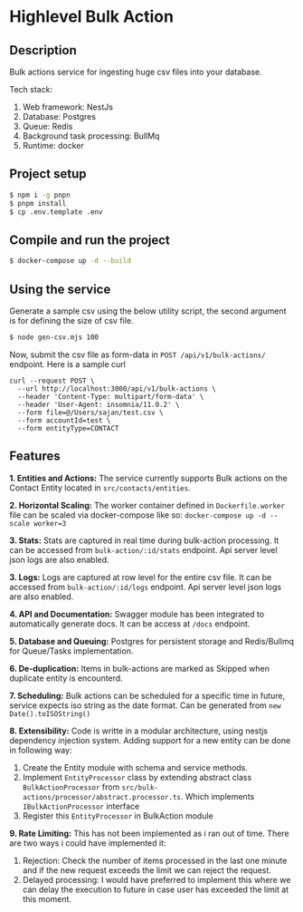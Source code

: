 # Highlevel Bulk Action

## Description

Bulk actions service for ingesting huge csv files into your database.

Tech stack:

1. Web framework: NestJs
2. Database: Postgres
3. Queue: Redis
4. Background task processing: BullMq
5. Runtime: docker

## Project setup

```bash
$ npm i -g pnpn
$ pnpm install
$ cp .env.template .env
```

## Compile and run the project

```bash
$ docker-compose up -d --build
```

## Using the service
Generate a sample csv using the below utility script, the second argument is for defining the size of csv file.
```bash
$ node gen-csv.mjs 100
```

Now, submit the csv file as form-data in `POST /api/v1/bulk-actions/` endpoint. Here is a sample curl

```
curl --request POST \
  --url http://localhost:3000/api/v1/bulk-actions \
  --header 'Content-Type: multipart/form-data' \
  --header 'User-Agent: insomnia/11.0.2' \
  --form file=@/Users/sajan/test.csv \
  --form accountId=test \
  --form entityType=CONTACT
```

## Features

**1. Entities and Actions:** The service currently supports Bulk actions on the Contact Entity located in `src/contacts/entities`.

**2. Horizontal Scaling:** The worker container defined in `Dockerfile.worker` file can be scaled via docker-compose like so: `docker-compose up -d --scale worker=3`

**3. Stats:** Stats are captured in real time during bulk-action processing. It can be accessed from `bulk-action/:id/stats` endpoint. Api server level json logs are also enabled.


**3. Logs:** Logs are captured at row level for the entire csv file. It can be accessed from `bulk-action/:id/logs` endpoint. Api server level json logs are also enabled.

**4. API and Documentation:** Swagger module has been integrated to automatically generate docs. It can be access at `/docs` endpoint.

**5. Database and Queuing:** Postgres for persistent storage and Redis/Bullmq for Queue/Tasks implementation.

**6. De-duplication:** Items in bulk-actions are marked as Skipped when duplicate entity is encounterd.

**7. Scheduling:** Bulk actions can be scheduled for a specific time in future, service expects iso string as the date format. Can be generated from `new Date().toISOString()`

**8. Extensibility:** Code is writte in a modular architecture, using nestjs dependency injection system. Adding support for a new entity can be done in following way:

  1. Create the Entity module with schema and service methods.
  2. Implement `EntityProcessor` class by extending abstract class `BulkActionProcessor` from `src/bulk-actions/processor/abstract.processor.ts`. Which implements `IBulkActionProcessor` interface
  3. Register this `EntityProcessor` in BulkAction module

**9. Rate Limiting:** This has not been implemented as i ran out of time. There are two ways i could have implemented it:

  1. Rejection: Check the number of items processed in the last one minute and if the new request exceeds the limit we can reject the request.
  2. Delayed processing: I would have preferred to implement this where we can delay the execution to future in case user has exceeded the limit at this moment.